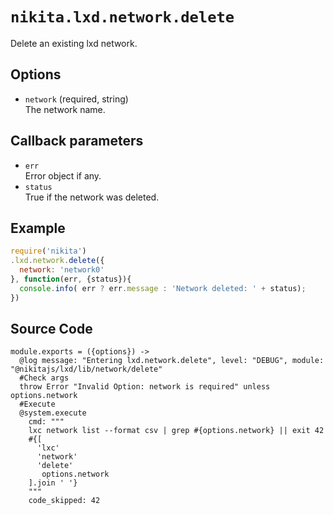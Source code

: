 
# `nikita.lxd.network.delete`

Delete an existing lxd network.

## Options

* `network` (required, string)   
  The network name.

## Callback parameters

* `err`   
  Error object if any.
* `status`   
  True if the network was deleted.

## Example

```js
require('nikita')
.lxd.network.delete({
  network: 'network0'
}, function(err, {status}){
  console.info( err ? err.message : 'Network deleted: ' + status);
})
```

## Source Code

    module.exports = ({options}) ->
      @log message: "Entering lxd.network.delete", level: "DEBUG", module: "@nikitajs/lxd/lib/network/delete"
      #Check args
      throw Error "Invalid Option: network is required" unless options.network
      #Execute
      @system.execute
        cmd: """
        lxc network list --format csv | grep #{options.network} || exit 42
        #{[
          'lxc'
          'network'
          'delete'
           options.network
        ].join ' '}
        """
        code_skipped: 42

